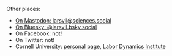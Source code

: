 Other places:

- <a rel="me" href="https://sciences.social/@larsvil">On Mastodon: larsvil@sciences.social</a>
- <a rel="me nofollow" href="https://bsky.social/@larsvil">On Bluesky: @larsvil.bsky.social</a>
- On Facebook: not!
- On Twitter: not!
- Cornell University: [personal page](https://www.ilr.cornell.edu/people/lars-vilhuber), [Labor Dynamics Institute](https://www.ilr.cornell.edu/labor-dynamics-institute)
